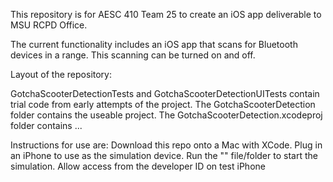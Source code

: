This repository is for AESC 410 Team 25 to create an iOS app deliverable to MSU RCPD Office. 

The current functionality includes an iOS app that scans for Bluetooth devices in a range. This scanning can be turned on and off.

Layout of the repository:

GotchaScooterDetectionTests and GotchaScooterDetectionUITests contain trial code from early attempts of the project.
The GotchaScooterDetection folder contains the useable project.
The GotchaScooterDetection.xcodeproj folder contains ... 

Instructions for use are:
Download this repo onto a Mac with XCode.
Plug in an iPhone to use as the simulation device.
Run the "" file/folder to start the simulation.
Allow access from the developer ID on test iPhone
